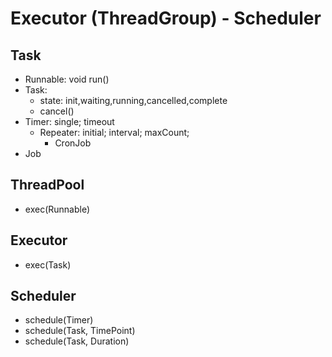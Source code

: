 # Executor (ThreadGroup) - Scheduler

## Task
- Runnable: void run()
- Task: 
    - state: init,waiting,running,cancelled,complete
    - cancel()
- Timer:  single; timeout
    - Repeater: initial; interval; maxCount;
        - CronJob
- Job

## ThreadPool
- exec(Runnable)

## Executor
- exec(Task)

## Scheduler
- schedule(Timer)
- schedule(Task, TimePoint)
- schedule(Task, Duration)
